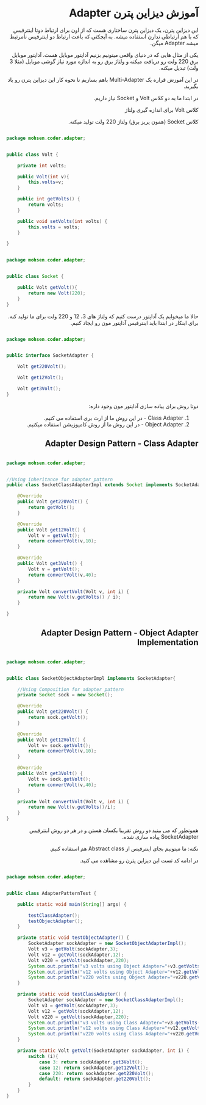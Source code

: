 <div dir="rtl">

# آموزش دیزاین پترن Adapter 

این دیزاین پترن، یک دیزاین پترن ساختاری هست که از اون برای ارتباط دوتا اینترفیس که با هم ارتباطی ندارن استفاده میشه.
به آبجکتی که باعث ارتباط دو اینترفیس نامرتبط میشه Adapter میگن.

یکی از مثال هایی که در دنیای واقعی میتونیم بزنیم آداپتور موبایل هست. آداپتور موبایل برق 220 ولت رو دریافت میکنه و ولتاژ برق رو به اندازه مورد نیاز گوشی موبایل (مثلا 3 ولت) تبدیل میکنه.

در این آموزش قراره یک Multi-Adapter باهم بسازیم تا نحوه کار این دیزاین پترن رو یاد بگیرید.

در ابتدا ما به دو کلاس Volt و Socket نیاز داریم.

کلاس Volt برای اندازه گیری ولتاژ

کلاس Socket (همون پریز برق) ولتاژ 220 ولت تولید میکنه.

<div dir="ltr">

```java

package mohsen.coder.adapter;


public class Volt {

    private int volts;

    public Volt(int v){
        this.volts=v;
    }

    public int getVolts() {
        return volts;
    }

    public void setVolts(int volts) {
        this.volts = volts;
    }

}

```

</div>



<div dir="ltr">

```java

package mohsen.coder.adapter;


public class Socket {

    public Volt getVolt(){
        return new Volt(220);
    }
}

```

</div>


حالا ما میخوایم یک آداپتور درست کنیم که ولتاژ های 3، 12 و 220 ولت برای ما تولید کنه. برای اینکار در ابتدا باید اینترفیس آداپتور مون رو ایجاد کنیم.



<div dir="ltr">

```java

package mohsen.coder.adapter;


public interface SocketAdapter {

    Volt get220Volt();

    Volt get12Volt();

    Volt get3Volt();
}

```

</div>


دوتا روش برای پیاده سازی آداپتور مون وجود داره:

<ol>

<li>
Class Adapter - در این روش ما از ارث بری استفاده می کنیم.
</li>

<li>
Object Adapter - در این روش ما از روش کامپوزیشن استفاده میکنیم.
</li>

</ol>



## Adapter Design Pattern - Class Adapter

<div dir="ltr">

```java

package mohsen.coder.adapter;


//Using inheritance for adapter pattern
public class SocketClassAdapterImpl extends Socket implements SocketAdapter{

    @Override
    public Volt get220Volt() {
        return getVolt();
    }

    @Override
    public Volt get12Volt() {
        Volt v = getVolt();
        return convertVolt(v,10);
    }

    @Override
    public Volt get3Volt() {
        Volt v = getVolt();
        return convertVolt(v,40);
    }

    private Volt convertVolt(Volt v, int i) {
        return new Volt(v.getVolts() / i);
    }

}

```

</div>


## Adapter Design Pattern - Object Adapter Implementation



<div dir="ltr">

```java

package mohsen.coder.adapter;


public class SocketObjectAdapterImpl implements SocketAdapter{

    //Using Composition for adapter pattern
    private Socket sock = new Socket();

    @Override
    public Volt get220Volt() {
        return sock.getVolt();
    }

    @Override
    public Volt get12Volt() {
        Volt v= sock.getVolt();
        return convertVolt(v,10);
    }

    @Override
    public Volt get3Volt() {
        Volt v= sock.getVolt();
        return convertVolt(v,40);
    }

    private Volt convertVolt(Volt v, int i) {
        return new Volt(v.getVolts()/i);
    }
}

```

</div>


همونطور که می بینید دو روش تقریبا یکسان هستن و در هر دو روش اینترفیس SocketAdapter پیاده سازی شده.

نکته: ما میتونیم بجای اینترفیس از Abstract class هم استفاده کنیم.


در ادامه کد تست این دیزاین پترن رو مشاهده می کنید.



<div dir="ltr">

```java

package mohsen.coder.adapter;


public class AdapterPatternTest {

    public static void main(String[] args) {

        testClassAdapter();
        testObjectAdapter();
    }

    private static void testObjectAdapter() {
        SocketAdapter sockAdapter = new SocketObjectAdapterImpl();
        Volt v3 = getVolt(sockAdapter,3);
        Volt v12 = getVolt(sockAdapter,12);
        Volt v220 = getVolt(sockAdapter,220);
        System.out.println("v3 volts using Object Adapter="+v3.getVolts());
        System.out.println("v12 volts using Object Adapter="+v12.getVolts());
        System.out.println("v220 volts using Object Adapter="+v220.getVolts());
    }

    private static void testClassAdapter() {
        SocketAdapter sockAdapter = new SocketClassAdapterImpl();
        Volt v3 = getVolt(sockAdapter,3);
        Volt v12 = getVolt(sockAdapter,12);
        Volt v220 = getVolt(sockAdapter,220);
        System.out.println("v3 volts using Class Adapter="+v3.getVolts());
        System.out.println("v12 volts using Class Adapter="+v12.getVolts());
        System.out.println("v220 volts using Class Adapter="+v220.getVolts());
    }

    private static Volt getVolt(SocketAdapter sockAdapter, int i) {
        switch (i){
            case 3: return sockAdapter.get3Volt();
            case 12: return sockAdapter.get12Volt();
            case 220: return sockAdapter.get220Volt();
            default: return sockAdapter.get220Volt();
        }
    }
}

```

</div>

</div>